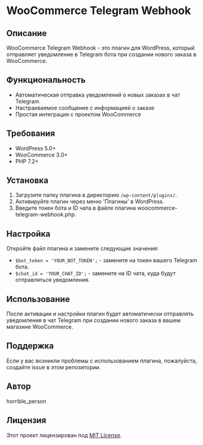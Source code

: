 # WooCommerce Telegram Webhook

## Описание
WooCommerce Telegram Webhook - это плагин для WordPress, который отправляет уведомление в Telegram бота при создании нового заказа в WooCommerce.

## Функциональность
- Автоматическая отправка уведомлений о новых заказах в чат Telegram
- Настраиваемое сообщение с информацией о заказе
- Простая интеграция с проектом WooCommerce

## Требования
- WordPress 5.0+
- WooCommerce 3.0+
- PHP 7.2+

## Установка
1. Загрузите папку плагина в директорию `/wp-content/plugins/`.
2. Активируйте плагин через меню 'Плагины' в WordPress.
3. Введите токен бота и ID чата в файле плагина woocommerce-telegram-webhook.php.

## Настройка
Откройте файл плагина и замените следующие значения:
- `$bot_token = 'YOUR_BOT_TOKEN';` - замените на токен вашего Telegram бота.
- `$chat_id = 'YOUR_CHAT_ID';` - замените на ID чата, куда будут отправляться уведомления.

## Использование
После активации и настройки плагин будет автоматически отправлять уведомления в чат Telegram при создании нового заказа в вашем магазине WooCommerce.

## Поддержка
Если у вас возникли проблемы с использованием плагина, пожалуйста, создайте issue в этом репозитории.

## Автор
horrible_person

## Лицензия
Этот проект лицензирован под [MIT License](https://opensource.org/licenses/MIT).
